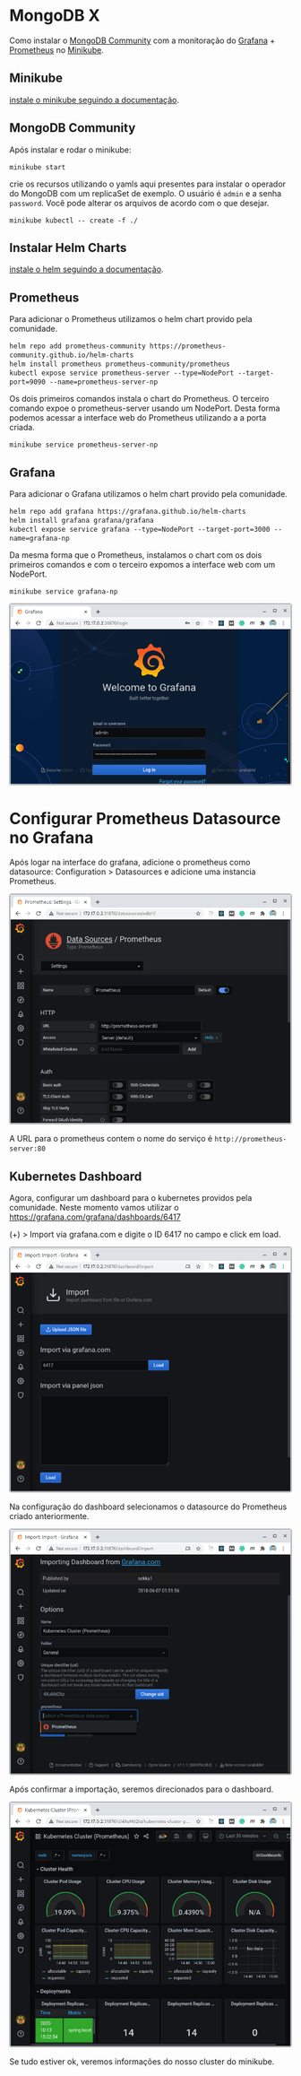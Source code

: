 # MongoDB X

Como instalar o
[MongoDB Community](https://github.com/mongodb/mongodb-kubernetes-operator) com a monitoração do
[Grafana](https://grafana.com/) +
[Prometheus](https://prometheus.io/) no
[Minikube](https://minikube.sigs.k8s.io/docs/start/).


## Minikube
[instale o minikube seguindo a documentação](https://minikube.sigs.k8s.io/docs/start/).

## MongoDB Community
Após instalar e rodar o minikube:

   ```
   minikube start
   ```

crie os recursos utilizando o yamls aqui presentes para instalar o operador do MongoDB com um replicaSet de exemplo.
O usuário é `admin` e a senha `password`.
Você pode alterar os arquivos de acordo com o que desejar.

   ```
   minikube kubectl -- create -f ./
   ```

## Instalar Helm Charts
[instale o helm seguindo a documentação](https://helm.sh/docs/intro/install/).

## Prometheus
Para adicionar o Prometheus utilizamos o helm chart provido pela comunidade.
   ```
   helm repo add prometheus-community https://prometheus-community.github.io/helm-charts
   helm install prometheus prometheus-community/prometheus
   kubectl expose service prometheus-server --type=NodePort --target-port=9090 --name=prometheus-server-np
   ```

Os dois primeiros comandos instala o chart do Prometheus.
O terceiro comando expoe o prometheus-server usando um NodePort.
Desta forma podemos acessar a interface web do Prometheus utilizando a a porta criada.

   ```
   minikube service prometheus-server-np
   ```

## Grafana
Para adicionar o Grafana utilizamos o helm chart provido pela comunidade.

   ```
   helm repo add grafana https://grafana.github.io/helm-charts
   helm install grafana grafana/grafana
   kubectl expose service grafana --type=NodePort --target-port=3000 --name=grafana-np
   ```

Da mesma forma que o Prometheus, instalamos o chart com os dois primeiros comandos e com o terceiro expomos
a interface web com um NodePort.

   ```
   minikube service grafana-np
   ```

![Grafana](images/grafana.png)

# Configurar Prometheus Datasource no Grafana
Após logar na interface do grafana, adicione o prometheus como datasource:
Configuration > Datasources e adicione uma instancia Prometheus.

![datasource import](images/configurar-datasource.png)

A URL para o prometheus contem o nome do serviço é `http://prometheus-server:80`

## Kubernetes Dashboard
Agora, configurar um dashboard para o kubernetes providos pela comunidade.
Neste momento vamos utilizar o  https://grafana.com/grafana/dashboards/6417

(+) > Import via grafana.com e digite o ID 6417 no campo e click em load.

![kubernetes dashboard import](images/grafana-kubernetes-dashboard-import0.png)

Na configuração do dashboard selecionamos o datasource do Prometheus criado anteriormente.

![kubernetes dashboard import](images/grafana-kubernetes-dashboard-import1.png)

Após confirmar a importação, seremos direcionados para o dashboard.

![kubernetes dashboard import](images/grafana-kubernetes-dashboard-import2.png)

Se tudo estiver ok, veremos informações do nosso cluster do minikube.

